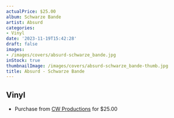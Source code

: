 ```yaml
---
actualPrice: $25.00
album: Schwarze Bande
artist: Absurd
categories:
- Vinyl
date: '2023-11-19T15:42:28'
draft: false
images:
- /images/covers/absurd-schwarze_bande.jpg
inStock: true
thumbnailImage: /images/covers/absurd-schwarze_bande-thumb.jpg
title: Absurd - Schwarze Bande
---
```


## Vinyl
* Purchase from [CW Productions](https://shop.cwproductions.net/products/absurd-schwarze-bande-lp-2) for $25.00
